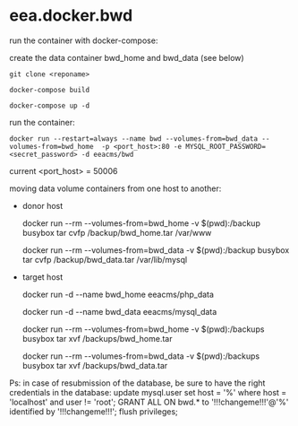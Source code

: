 # eea.docker.bwd

run the container with docker-compose:

create the data container bwd_home and bwd_data (see below)

    git clone <reponame>
    
    docker-compose build 
    
    docker-compose up -d

run the container:

    docker run --restart=always --name bwd --volumes-from=bwd_data --volumes-from=bwd_home  -p <port_host>:80 -e MYSQL_ROOT_PASSWORD=<secret_password> -d eeacms/bwd

current <port_host> = 50006

moving data volume containers from one host to another:

- donor host

    docker run --rm --volumes-from=bwd_home -v $(pwd):/backup busybox tar cvfp /backup/bwd_home.tar /var/www

    docker run --rm --volumes-from=bwd_data -v $(pwd):/backup busybox tar cvfp /backup/bwd_data.tar /var/lib/mysql

- target host

    docker run -d --name bwd_home eeacms/php_data 

    docker run -d --name bwd_data eeacms/mysql_data

    docker run --rm --volumes-from=bwd_home -v $(pwd):/backups busybox tar xvf /backups/bwd_home.tar 
 
    docker run --rm --volumes-from=bwd_data -v $(pwd):/backups busybox tar xvf /backups/bwd_data.tar
    
Ps: in case of resubmission of the database, be sure to have the right credentials in the database:
update mysql.user set host = '%' where host = 'localhost' and user != 'root';
GRANT ALL ON bwd.* to '!!!changeme!!!'@'%' identified by '!!!changeme!!!';
flush privileges;


